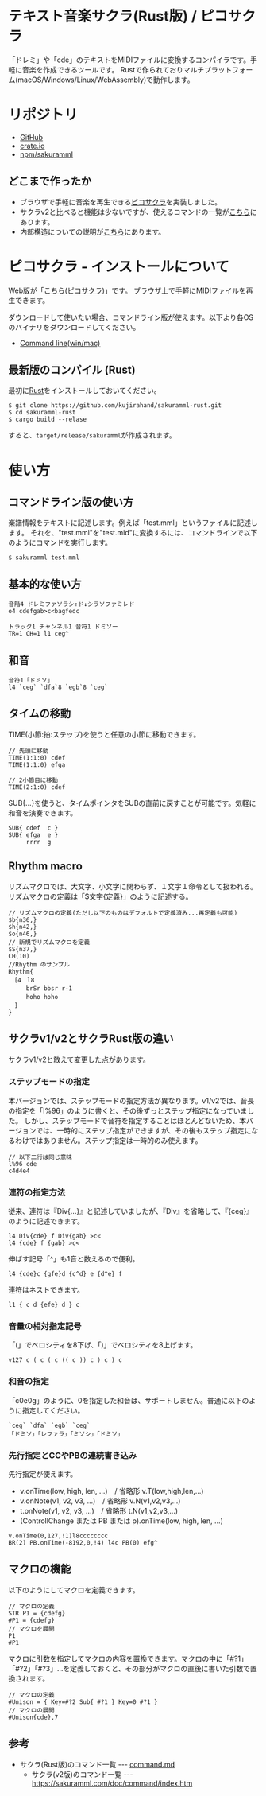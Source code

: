 # テキスト音楽サクラ(Rust版) / ピコサクラ

「ドレミ」や「cde」のテキストをMIDIファイルに変換するコンパイラです。手軽に音楽を作成できるツールです。
Rustで作られておりマルチプラットフォーム(macOS/Windows/Linux/WebAssembly)で動作します。

# リポジトリ

- [GitHub](https://github.com/kujirahand/sakuramml-rust)
- [crate.io](https://crates.io/crates/sakuramml)
- [npm/sakuramml](https://www.npmjs.com/package/sakuramml)

## どこまで作ったか

- ブラウザで手軽に音楽を再生できる[ピコサクラ](https://sakuramml.com/go.php?15)を実装しました。
- サクラv2と比べると機能は少ないですが、使えるコマンドの一覧が[こちら](src/command.md)にあります。
- 内部構造についての説明が[こちら](dev_memo.md)にあります。

# ピコサクラ - インストールについて

Web版が「[こちら(ピコサクラ)](https://sakuramml.com/go.php?15)」です。
ブラウザ上で手軽にMIDIファイルを再生できます。

ダウンロードして使いたい場合、コマンドライン版が使えます。以下より各OSのバイナリをダウンロードしてください。

- [Command line(win/mac)](https://github.com/kujirahand/sakuramml-rust/releases/)

## 最新版のコンパイル (Rust)

最初に[Rust](https://www.rust-lang.org/tools/install)をインストールしておいてください。

```
$ git clone https://github.com/kujirahand/sakuramml-rust.git
$ cd sakuramml-rust
$ cargo build --relase
```

すると、`target/release/sakuramml`が作成されます。

# 使い方

## コマンドライン版の使い方

楽譜情報をテキストに記述します。例えば「test.mml」というファイルに記述します。
それを、"test.mml"を"test.mid"に変換するには、コマンドラインで以下のようにコマンドを実行します。

```
$ sakuramml test.mml
```

## 基本的な使い方

```
音階4 ドレミファソラシ↑ド↓シラソファミレド
o4 cdefgab>c<bagfedc
```

```
トラック1 チャンネル1 音符1 ドミソー
TR=1 CH=1 l1 ceg^
```

## 和音

```
音符1「ドミソ」
l4 `ceg` `dfa`8 `egb`8 `ceg`
```

## タイムの移動

TIME(小節:拍:ステップ)を使うと任意の小節に移動できます。

```
// 先頭に移動
TIME(1:1:0) cdef
TIME(1:1:0) efga

// 2小節目に移動
TIME(2:1:0) cdef
```

SUB{...}を使うと、タイムポインタをSUBの直前に戻すことが可能です。気軽に和音を演奏できます。

```
SUB{ cdef  c }
SUB{ efga  e }
     rrrr  g
```

## Rhythm macro

リズムマクロでは、大文字、小文字に関わらず、１文字１命令として扱われる。
リズムマクロの定義は「$文字{定義}」のように記述する。

```
// リズムマクロの定義(ただし以下のものはデフォルトで定義済み...再定義も可能)
$b{n36,}
$h{n42,}
$o{n46,}
// 新規でリズムマクロを定義
$S{n37,}
CH(10)
//Rhythm のサンプル
Rhythm{
　[4　l8
　　　brSr bbsr r-1
　　　hoho hoho
　]
}
```

## サクラv1/v2とサクラRust版の違い

サクラv1/v2と敢えて変更した点があります。

### ステップモードの指定

本バージョンでは、ステップモードの指定方法が異なります。v1/v2では、音長の指定を「l%96」のように書くと、その後ずっとステップ指定になっていました。
しかし、ステップモードで音符を指定することはほとんどないため、本バージョンでは、一時的にステップ指定ができますが、その後もステップ指定になるわけではありません。ステップ指定は一時的のみ使えます。

```
// 以下二行は同じ意味
l%96 cde
c4d4e4
```

### 連符の指定方法

従来、連符は『Div{...}』と記述していましたが、『Div』を省略して、『{ceg}』のように記述できます。

```
l4 Div{cde} f Div{gab} >c<
l4 {cde} f {gab} >c<
```

伸ばす記号「^」も1音と数えるので便利。

```
l4 {cde}c {gfe}d {c^d} e {d^e} f
```

連符はネストできます。

```
l1 { c d {efe} d } c
```

### 音量の相対指定記号

「(」でベロシティを8下げ、「)」でベロシティを8上げます。

```
v127 c ( c ( c (( c )) c ) c ) c  
```

### 和音の指定

「c0e0g」のように、0を指定した和音は、サポートしません。普通に以下のように指定してください。

```
`ceg` `dfa` `egb` `ceg`
「ドミソ」「レファラ」「ミソシ」「ドミソ」
```

### 先行指定とCCやPBの連続書き込み

先行指定が使えます。

- v.onTime(low, high, len, ...)　/ 省略形 v.T(low,high,len,...)
- v.onNote(v1, v2, v3, ...)　/ 省略形 v.N(v1,v2,v3,...)
- t.onNote(v1, v2, v3, ...)　/ 省略形 t.N(v1,v2,v3,...)
- (ControllChange または PB または p).onTime(low, high, len, ...)

```
v.onTime(0,127,!1)l8cccccccc
BR(2) PB.onTime(-8192,0,!4) l4c PB(0) efg^
```

## マクロの機能

以下のようにしてマクロを定義できます。

```
// マクロの定義
STR P1 = {cdefg}
#P1 = {cdefg}
// マクロを展開
P1
#P1
```

マクロに引数を指定してマクロの内容を置換できます。マクロの中に「#?1」「#?2」「#?3」...を定義しておくと、その部分がマクロの直後に書いた引数で置換されます。

```
// マクロの定義
#Unison = { Key=#?2 Sub{ #?1 } Key=0 #?1 }
// マクロの展開
#Unison{cde},7
```

## 参考

- サクラ(Rust版)のコマンド一覧 --- [command.md](src/command.md)
  - サクラ(v2版)のコマンド一覧 --- https://sakuramml.com/doc/command/index.htm

